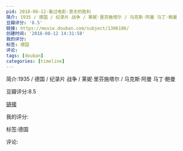 ```yaml
---
pid: 2018-08-12-看过电影-意志的胜利
简介: 1935 / 德国 / 纪录片 战争 / 莱妮·里芬施塔尔 / 马克斯·阿曼 马丁·鲍曼
豆瓣评分: '8.5'
链接: https://movie.douban.com/subject/1306186/
创建时间: '2018-08-12 14:31:58'
我的评分:
标签: 德国
评论:
tags: [douban]
categories: [timeline]
---
```

简介:1935 / 德国 / 纪录片 战争 / 莱妮·里芬施塔尔 / 马克斯·阿曼 马丁·鲍曼

豆瓣评分:8.5

[链接](https://movie.douban.com/subject/1306186/)

我的评分:

标签:德国

评论:

